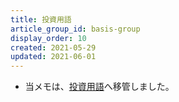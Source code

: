 ```yaml
---
title: 投資用語
article_group_id: basis-group
display_order: 10
created: 2021-05-29
updated: 2021-06-01
---
```

- 当メモは、[投資用語](https://thinktwice.tech/economy/investment/term/)へ移管しました。
